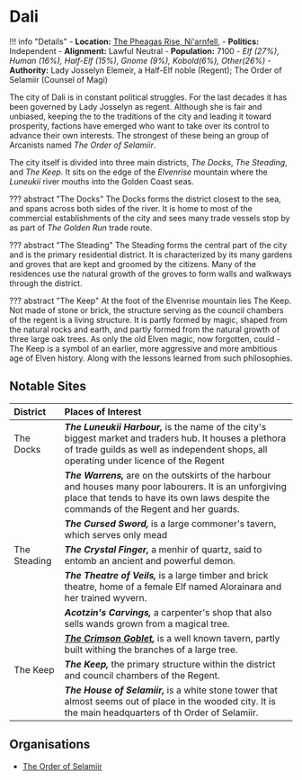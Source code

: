 # Dali
> 

!!! info "Details"
    - **Location:** [The Pheagas Rise, Ni'arnfell](../../../realms/niarnfell#the-pheagas-rise), 
    - **Politics:** Independent
    - **Alignment:** Lawful Neutral
    - **Population:** 7100 - _Elf (27%), Human (16%), Half-Elf (15%), Gnome (9%), Kobold(6%), Other(26%)_
    - **Authority:** Lady Josselyn Elemeir, a Half-Elf noble (Regent); The Order of Selamiir (Counsel of Magi)

The city of Dali is in constant political struggles. For the last decades it has been governed by Lady Josselyn as regent. Although she is fair and unbiased, keeping the to the traditions of the city and leading it toward prosperity, factions have emerged who want to take over its control to advance their own interests. The strongest of these being an group of Arcanists named _The Order of Selamiir_.

The city itself is divided into three main districts, _The Docks_, _The Steading_, and _The Keep_. It sits on the edge of the _Elvenrise_ mountain where the _Luneukii_ river mouths into the Golden Coast seas.

??? abstract "The Docks"
    The Docks forms the district closest to the sea, and spans across both sides of the river. It is home to most of the commercial establishments of the city and sees many trade vessels stop by as part of _The Golden Run_ trade route.

??? abstract "The Steading"
    The Steading forms the central part of the city and is the primary residential district. It is characterized by its many gardens and groves that are kept and groomed by the citizens. Many of the residences use the natural growth of the groves to form walls and walkways through the district.

??? abstract "The Keep"
    At the foot of the Elvenrise mountain lies The Keep.  Not made of stone or brick, the structure serving as the council chambers of the regent is a living structure. It is partly formed by magic, shaped from the natural rocks and earth, and partly formed from the natural growth of three large oak trees. As only the old Elven magic, now forgotten, could - The Keep is a symbol of an earlier, more aggressive and more ambitious age of Elven history. Along with the lessons learned from such philosophies.

## Notable Sites

|District|Places of Interest|
|:--|:--|
|The Docks|***The Luneukii Harbour,*** is the name of the city's biggest market and traders hub. It houses a plethora of trade guilds as well as independent shops, all operating under licence of the Regent|
||***The Warrens,*** are on the outskirts of the harbour and houses many poor labourers. It is an unforgiving place that tends to have its own laws despite the commands of the Regent and her guards.|
||***The Cursed Sword,*** is a large commoner's tavern, which serves only mead|
|The Steading|***The Crystal Finger,*** a menhir of quartz, said to entomb an ancient and powerful demon.|
||***The Theatre of Veils,*** is a large timber and brick theatre, home of a female Elf named Alorainara and her trained wyvern.|
||***Acotzin's Carvings,*** a carpenter's shop that also sells wands grown from a magical tree.|
||***[The Crimson Goblet](/geography/settlements/niarnfell/places_of_interest/crimson_goblet),*** is a well known tavern, partly built withing the branches of a large tree.|
|The Keep|***The Keep,*** the primary structure within the district and council chambers of the Regent.|
||***The House of Selamiir,*** is a white stone tower that almost seems out of place in the wooded city. It is the main headquarters of th Order of Selamiir.|

## Organisations

- [The Order of Selamiir](../organizations/order_of_selamiir)